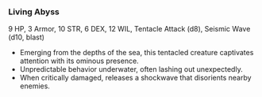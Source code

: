 ### Living Abyss

9 HP, 3 Armor, 10 STR, 6 DEX, 12 WIL, Tentacle Attack (d8), Seismic Wave (d10, blast)

- Emerging from the depths of the sea, this tentacled creature captivates attention with its ominous presence.
- Unpredictable behavior underwater, often lashing out unexpectedly.
- When critically damaged, releases a shockwave that disorients nearby enemies.

